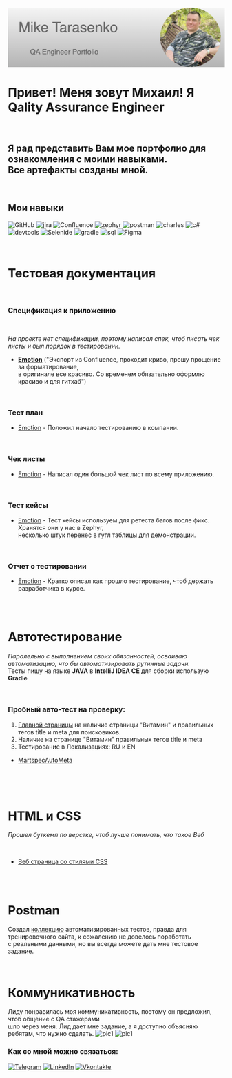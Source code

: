 [![Header](https://github.com/Mixarder/Mixarder/blob/main/assets/myHeader.png)](https://github.com/Mixarder)

# **Привет! Меня зовут Михаил! Я Qality Assurance Engineer**

<br>

## Я рад представить Вам мое портфолио для ознакомления с моими навыками. <br> Все артефакты созданы мной.

<br>

## Мои навыки

![GitHub](https://img.shields.io/badge/-Git-090909?style=for-the-badge&logo=Github)
![jira](https://img.shields.io/badge/-jira-090909?style=for-the-badge&logo=jira&logoColor=blue)
![Confluence](https://img.shields.io/badge/-Confluence-090909?style=for-the-badge&logo=confluence&logoColor=blue)
![zephyr](https://img.shields.io/badge/-zephyr-090909?style=for-the-badge&logo=zephyr)
![postman](https://img.shields.io/badge/-postman-090909?style=for-the-badge&logo=postman)
![charles](https://img.shields.io/badge/-charles-090909?style=for-the-badge&logo=)
![c#](https://img.shields.io/badge/-C%23-090909?style=for-the-badge&logo=C)
![devtools](https://img.shields.io/badge/-devtools-090909?style=for-the-badge&logo=googlechrome&logoColor=grey)
![Selenide](https://img.shields.io/badge/-selenide-090909?style=for-the-badge&logo=selenium)
![gradle](https://img.shields.io/badge/-gradle-090909?style=for-the-badge&logo=gradle)
![sql](https://img.shields.io/badge/-mysql-090909?style=for-the-badge&logo=mysql)
![Figma](https://img.shields.io/badge/-Figma-090909?style=for-the-badge&logo=Figma)

<br>

# Тестовая документация

<br>

### **Спецификация к приложению**

<br>

*На проекте нет спецификации, поэтому  написал спек, чтоб писать чек листы и был порядок в тестировании.*

- [**Emotion**](https://github.com/Mixarder/Mixarder/blob/main/SD-Emotion(RUS)-280523-211847.pdf) ("Экспорт из Confluence, проходит криво, прошу прощение за форматирование,<br> в оригинале все красиво. Со временем обязательно оформлю красиво и для гитхаб")

<br>


### **Тест план**

 - [Emotion](https://github.com/Mixarder/Mixarder/blob/main/artefact/EmotionTestPlan.md) - Положил начало тестированию в компании.

 <br>

### **Чек листы**

- [Emotion](https://docs.google.com/spreadsheets/d/1OZubMCnl1pbZCLxDI4emdeFgaY2itGqePED_JuvEDv8/edit?usp=sharing) - Написал один большой чек лист по всему приложению. 

<br>

### **Тест кейсы**

- [Emotion](https://docs.google.com/spreadsheets/d/1ijUcIafTTJ8n7wXpHnUkmc9Cv7rzhq0mx-89DPYoBPA/edit?usp=sharing) - Тест кейсы используем для ретеста багов после фикс. Хранятся они у нас в Zephyr,<br> несколько штук перенес в гугл таблицы для демонстрации.

<br>

### **Отчет о тестировании**

- [Emotion](https://github.com/Mixarder/Mixarder/blob/main/artefact/EmotionTestReport.md) - Кратко описал как прошло тестирование, чтоб держать разработчика в курсе.

<br><br>




# **Автотестирование**
*Паралельно с выполнением своих обязанностей, осваиваю автоматизацию, что бы автоматизировать рутинные задачи.*<br>
Тесты пишу на языке **JAVA** в **IntelliJ IDEA CE** для сборки использую **Gradle**<br>

<br>

### Пробный авто-тест на проверку:
1. [Главной страницы](https://martspec.com/) на наличие страницы  "Витамин" и правильных  тегов title и meta для поисковиков.
2. Наличие на странице "Витамин" правильных  тегов title и meta
3. Тестирование в Локализациях: RU и EN
- [MartspecAutoMeta](https://github.com/Mixarder/MartspecAutoTests1)

<br><br><br>

# **HTML и CSS**
*Прошел буткемп по верстке, чтоб лучше понимать, что такое Веб*

<br>

- [Веб страница со стилями CSS](https://github.com/Mixarder/myFirstFigmaCss)

<br>
<br>

# Postman
 Создал  [коллекцию](https://github.com/Mixarder/Postman_Traning_DummyAPI) автоматизированных тестов, правда для тренировочного сайта, к cожалению не довелось поработать <br> с реальными данными, но вы всегда можете дать мне тестовое задание.
 
 <br>

# Коммуникативность

Лиду понравилась моя коммуникативность, поэтому он предложил, чтоб общение с QA стажерами<br>
шло через меня. Лид дает мне задание, а я доступно объясняю ребятам, что нужно сделать.
![pic1](https://github.com/Mixarder/Mixarder/blob/main/assets/pic001)  ![pic1](https://github.com/Mixarder/Mixarder/blob/main/assets/pic002)

### Как со мной можно связаться: 
[![Telegram](https://img.shields.io/badge/-Telegram-090909?style=for-the-badge&logo=telegram&logoColor=27A0D9)](https://t.me/Mixard)
[![LinkedIn](https://img.shields.io/badge/-LinkedIn-090909?style=for-the-badge&logo=linkedin&logoColor=007BB6)](https://www.linkedin.com/in/mike-tarasenko-qa/)
[![Vkontakte](https://img.shields.io/badge/-Vkontakte-090909?style=for-the-badge&logo=Vk&logoColor=4F7DB3)](https://vk.com/shadowtenka)

<br>
<br>
<br>